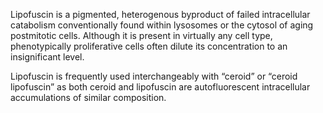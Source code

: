 Lipofuscin is a pigmented, heterogenous byproduct of failed intracellular catabolism conventionally found within lysosomes or the cytosol of aging postmitotic cells. Although it is present in virtually any cell type, phenotypically proliferative cells often dilute its concentration to an insignificant level.

Lipofuscin is frequently used interchangeably with “ceroid” or “ceroid lipofuscin” as both ceroid and lipofuscin are autofluorescent intracellular accumulations of similar composition.